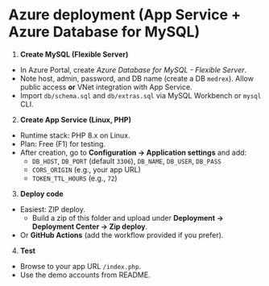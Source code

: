 # Azure deployment (App Service + Azure Database for MySQL)

1) **Create MySQL (Flexible Server)**
- In Azure Portal, create *Azure Database for MySQL - Flexible Server*.
- Note host, admin, password, and DB name (create a DB `medrex`). Allow public access **or** VNet integration with App Service.
- Import `db/schema.sql` and `db/extras.sql` via MySQL Workbench or `mysql` CLI.

2) **Create App Service (Linux, PHP)**
- Runtime stack: PHP 8.x on Linux.
- Plan: Free (F1) for testing.
- After creation, go to **Configuration → Application settings** and add:
  - `DB_HOST`, `DB_PORT` (default `3306`), `DB_NAME`, `DB_USER`, `DB_PASS`
  - `CORS_ORIGIN` (e.g., your app URL)
  - `TOKEN_TTL_HOURS` (e.g., `72`)

3) **Deploy code**
- Easiest: ZIP deploy.
  - Build a zip of this folder and upload under **Deployment → Deployment Center → Zip deploy**.
- Or **GitHub Actions** (add the workflow provided if you prefer).

4) **Test**
- Browse to your app URL `/index.php`.
- Use the demo accounts from README.
